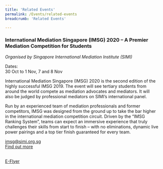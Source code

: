 ```yaml
---
title: 'Related Events'
permalink: /Events/related-events
breadcrumb: 'Related Events'

---
```


### **International Mediation Singapore (IMSG) 2020 – A Premier Mediation Competition for Students** 
*Organised by Singapore International Mediation Institute (SIMI)*

Dates:
<br>30 Oct to 1 Nov, 7 and 8 Nov

International Mediation Singapore (IMSG) 2020 is the second edition of the highly successful IMSG 2019. The event will see tertiary students from around the world compete as mediation advocates and mediators. It will also be judged by professional mediators on SIMI’s international panel. 

Run by an experienced team of mediation professionals and former competitors, IMSG was designed from the ground up to take the bar higher in the international mediation competition circuit. Driven by the “IMSG Ranking System”, teams can expect an immersive experience that truly challenges their skills from start to finish – with no eliminations, dynamic live power pairings and a top tier finish guaranteed for every team.

<imsg@simi.org.sg>  
[Find out more](https://www.simi.org.sg/imsg)
<!-- <br>[E-Flyer](https://drive.google.com/file/d/1g8QmRKTEpEuD-3mxBTdfJidkKTDmHGTn/view?usp=sharing) -->
<br>[E-Flyer](../pdf/IMSG%202020%20Registration.pdf)

